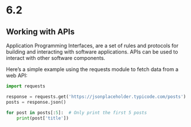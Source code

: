 # 6.2

## Working with APIs

Application Programming Interfaces, are a set of rules and protocols for building and interacting with software applications. APIs can be used to interact with other software components.

Here’s a simple example using the requests module to fetch data from a web API:

````python
import requests

response = requests.get('https://jsonplaceholder.typicode.com/posts')
posts = response.json()

for post in posts[:5]:  # Only print the first 5 posts
    print(post['title'])
````
